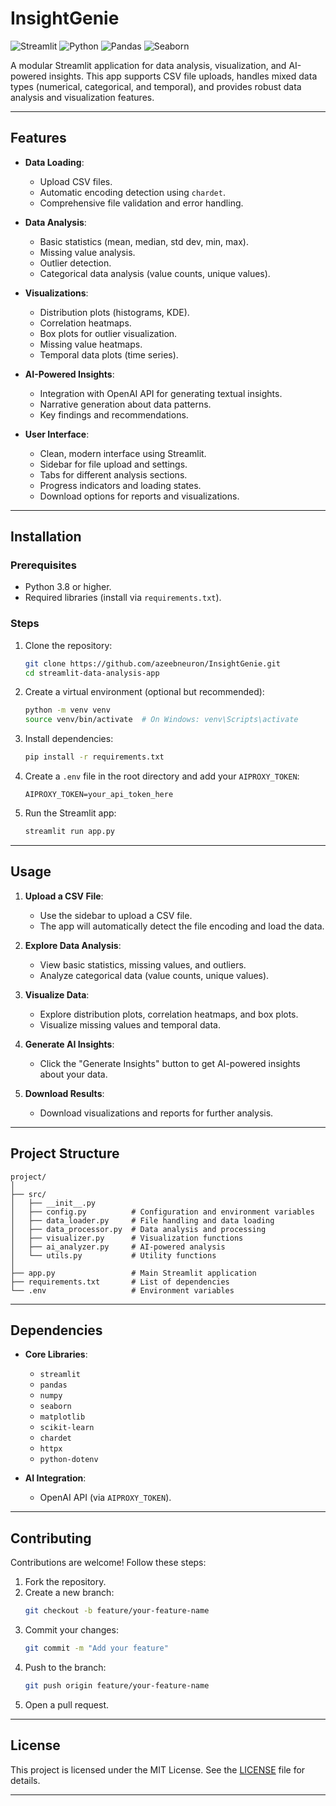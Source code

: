 
# **InsightGenie**

![Streamlit](https://img.shields.io/badge/Streamlit-FF4B4B?style=for-the-badge&logo=Streamlit&logoColor=white)
![Python](https://img.shields.io/badge/Python-3776AB?style=for-the-badge&logo=python&logoColor=white)
![Pandas](https://img.shields.io/badge/Pandas-150458?style=for-the-badge&logo=pandas&logoColor=white)
![Seaborn](https://img.shields.io/badge/Seaborn-3776AB?style=for-the-badge&logo=python&logoColor=white)

A modular Streamlit application for data analysis, visualization, and AI-powered insights. This app supports CSV file uploads, handles mixed data types (numerical, categorical, and temporal), and provides robust data analysis and visualization features.

---

## **Features**

- **Data Loading**:
  - Upload CSV files.
  - Automatic encoding detection using `chardet`.
  - Comprehensive file validation and error handling.

- **Data Analysis**:
  - Basic statistics (mean, median, std dev, min, max).
  - Missing value analysis.
  - Outlier detection.
  - Categorical data analysis (value counts, unique values).

- **Visualizations**:
  - Distribution plots (histograms, KDE).
  - Correlation heatmaps.
  - Box plots for outlier visualization.
  - Missing value heatmaps.
  - Temporal data plots (time series).

- **AI-Powered Insights**:
  - Integration with OpenAI API for generating textual insights.
  - Narrative generation about data patterns.
  - Key findings and recommendations.

- **User Interface**:
  - Clean, modern interface using Streamlit.
  - Sidebar for file upload and settings.
  - Tabs for different analysis sections.
  - Progress indicators and loading states.
  - Download options for reports and visualizations.

---

## **Installation**

### **Prerequisites**
- Python 3.8 or higher.
- Required libraries (install via `requirements.txt`).

### **Steps**
1. Clone the repository:
   ```bash
   git clone https://github.com/azeebneuron/InsightGenie.git
   cd streamlit-data-analysis-app
   ```

2. Create a virtual environment (optional but recommended):
   ```bash
   python -m venv venv
   source venv/bin/activate  # On Windows: venv\Scripts\activate
   ```

3. Install dependencies:
   ```bash
   pip install -r requirements.txt
   ```

4. Create a `.env` file in the root directory and add your `AIPROXY_TOKEN`:
   ```env
   AIPROXY_TOKEN=your_api_token_here
   ```

5. Run the Streamlit app:
   ```bash
   streamlit run app.py
   ```

---

## **Usage**

1. **Upload a CSV File**:
   - Use the sidebar to upload a CSV file.
   - The app will automatically detect the file encoding and load the data.

2. **Explore Data Analysis**:
   - View basic statistics, missing values, and outliers.
   - Analyze categorical data (value counts, unique values).

3. **Visualize Data**:
   - Explore distribution plots, correlation heatmaps, and box plots.
   - Visualize missing values and temporal data.

4. **Generate AI Insights**:
   - Click the "Generate Insights" button to get AI-powered insights about your data.

5. **Download Results**:
   - Download visualizations and reports for further analysis.

---

## **Project Structure**

```
project/
│
├── src/
│   ├── __init__.py
│   ├── config.py          # Configuration and environment variables
│   ├── data_loader.py     # File handling and data loading
│   ├── data_processor.py  # Data analysis and processing
│   ├── visualizer.py      # Visualization functions
│   ├── ai_analyzer.py     # AI-powered analysis
│   └── utils.py           # Utility functions
│
├── app.py                 # Main Streamlit application
├── requirements.txt       # List of dependencies
└── .env                   # Environment variables
```

---

## **Dependencies**

- **Core Libraries**:
  - `streamlit`
  - `pandas`
  - `numpy`
  - `seaborn`
  - `matplotlib`
  - `scikit-learn`
  - `chardet`
  - `httpx`
  - `python-dotenv`

- **AI Integration**:
  - OpenAI API (via `AIPROXY_TOKEN`).

---

## **Contributing**

Contributions are welcome! Follow these steps:

1. Fork the repository.
2. Create a new branch:
   ```bash
   git checkout -b feature/your-feature-name
   ```
3. Commit your changes:
   ```bash
   git commit -m "Add your feature"
   ```
4. Push to the branch:
   ```bash
   git push origin feature/your-feature-name
   ```
5. Open a pull request.

---

## **License**

This project is licensed under the MIT License. See the [LICENSE](LICENSE) file for details.

---